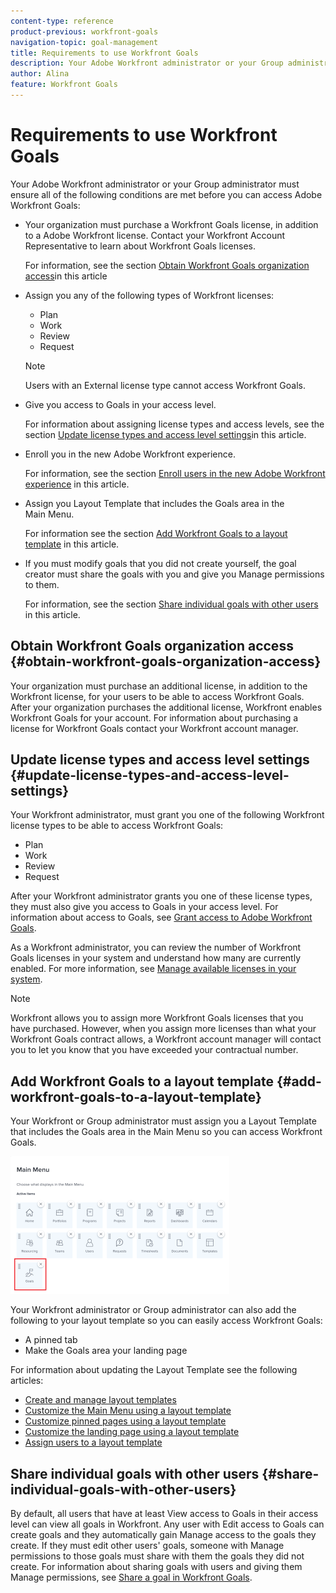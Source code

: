 ```yaml
---
content-type: reference
product-previous: workfront-goals
navigation-topic: goal-management
title: Requirements to use Workfront Goals
description: Your Adobe Workfront administrator or your Group administrator must ensure all of the following conditions are met before you can access Adobe Workfront Goals - EDIT ME.
author: Alina
feature: Workfront Goals
---
```


# Requirements to use Workfront Goals

Your Adobe Workfront administrator or your Group administrator must ensure all of the following conditions are met before you can access Adobe Workfront Goals:

* Your organization must purchase a Workfront Goals license, in addition to a Adobe Workfront license. Contact your Workfront Account Representative to learn about Workfront Goals licenses.

  For information, see the section [Obtain Workfront Goals organization access](#obtain-workfront-goals-organization-access)in this article

* Assign you any of the following types of Workfront licenses:

   * Plan
   * Work
   * Review
   * Request

  >[!NOTE]
  >
  >Users with an External license type cannot access Workfront Goals.

* Give you access to Goals in your access level.

  For information about assigning license types and access levels, see the section [Update license types and access level settings](#update-license-types-and-access-level-settings)in this article. 

* Enroll you in the new Adobe Workfront experience.

  For information, see the section [Enroll users in the new Adobe Workfront experience](#enroll-users-in-the-new-adobe-workfront-experience) in this article. 

* Assign you Layout Template that includes the Goals area in the Main&nbsp;Menu.

  For information see the section [Add Workfront Goals to a layout template](#add-workfront-goals-to-a-layout-template) in this article. 

* If you must modify goals that you did not create yourself, the goal creator must share the goals with you and give you Manage permissions to them.

  For information, see the section [Share individual goals with other users](#share-individual-goals-with-other-users) in this article.

## Obtain Workfront Goals organization access {#obtain-workfront-goals-organization-access}

Your organization must purchase an additional license, in addition to the Workfront license, for your users to be able to access Workfront Goals. After your organization purchases the additional license, Workfront enables Workfront Goals for your account. For information about purchasing a license for Workfront Goals contact your Workfront account manager.

## Update license types and access level settings  {#update-license-types-and-access-level-settings}

Your Workfront administrator, must grant you one of the following Workfront license types to be able to access Workfront Goals:

* Plan
* Work 
* Review
* Request

After your Workfront administrator grants you one of these license types, they must also give you access to Goals in your access level. For information about access to Goals, see [Grant access to Adobe Workfront Goals](../../administration-and-setup/add-users/configure-and-grant-access/grant-access-goals.md).

As a Workfront administrator, you can review the number of Workfront Goals licenses in your system and understand how many are currently enabled. For more information, see [Manage available licenses in your system](../../administration-and-setup/get-started-wf-administration/manage-available-licenses-in-your-system.md).

>[!NOTE]
>
>Workfront allows you to assign more Workfront Goals licenses that you have purchased. However, when you assign more licenses than what your Workfront Goals contract allows, a Workfront account manager will contact you to let you know that you have exceeded your contractual number.

## Add Workfront Goals to a layout template {#add-workfront-goals-to-a-layout-template}

Your Workfront or Group administrator must assign you a Layout Template that includes the Goals area in the Main Menu so you can access Workfront Goals.

![](assets/layout-template-align-highlighted-350x220.png)

Your Workfront administrator or Group administrator can also add the following to your layout template so you can easily access Workfront Goals:

* A pinned tab
* Make the Goals area your landing page

For information about updating the Layout Template see the following articles:

* [Create and manage layout templates](../../administration-and-setup/customize-workfront/use-layout-templates/create-and-manage-layout-templates.md) 
* [Customize the Main Menu using a layout template](../../administration-and-setup/customize-workfront/use-layout-templates/customize-main-menu.md) 
* [Customize pinned pages using a layout template](../../administration-and-setup/customize-workfront/use-layout-templates/customize-pinned-pages.md) 
* [Customize the landing page using a layout template](../../administration-and-setup/customize-workfront/use-layout-templates/customize-landing-page.md) 
* [Assign users to a layout template](../../administration-and-setup/customize-workfront/use-layout-templates/assign-users-to-layout-template.md)

## Share individual goals with other users {#share-individual-goals-with-other-users}

By default, all users that have at least View access to Goals in their access level can view all goals in Workfront. Any user with Edit access to&nbsp;Goals can create goals and they automatically gain Manage access to the goals they create. If they must edit other users' goals, someone with Manage permissions to those goals must share with them the goals they did not create. For information about sharing goals with users and giving them Manage permissions, see [Share a goal in Workfront Goals](../../workfront-goals/workfront-goals-settings/share-a-goal.md). 
